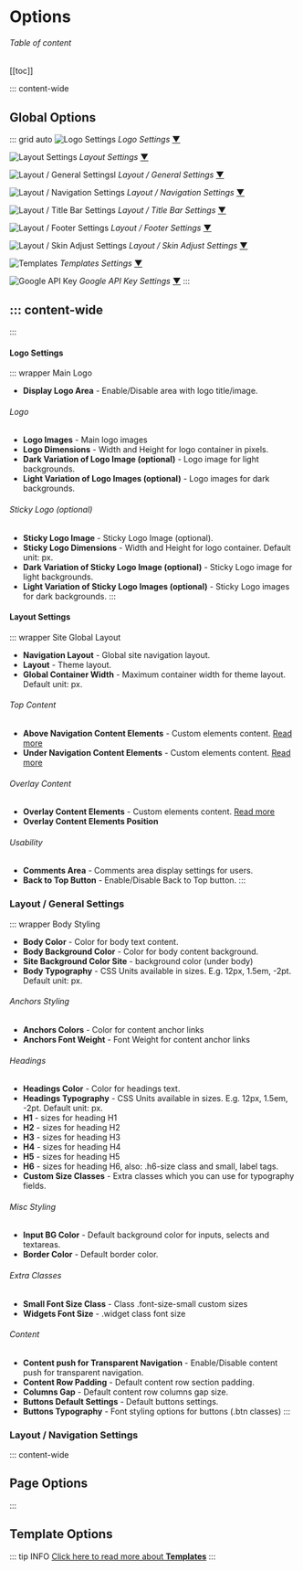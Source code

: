 # Options

###### Table of content
[[toc]]

::: content-wide
## Global Options
::: grid auto
![Logo Settings](/omnis-docs/images/options/logo.jpg)
*Logo Settings*
[▼](#logo-settings)

![Layout Settings](/omnis-docs/images/options/layout.jpg)
*Layout Settings*
[▼](#layout-settings)

![Layout / General Settingsl](/omnis-docs/images/options/layout-general.jpg)
*Layout / General Settings*
[▼](#layout-settings)

![Layout / Navigation Settings](/omnis-docs/images/options/layout-navigation.jpg)
*Layout / Navigation Settings*
[▼](#layout-settings)

![Layout / Title Bar Settings](/omnis-docs/images/options/layout-title_bar.jpg)
*Layout / Title Bar Settings*
[▼](#layout-settings)

![Layout / Footer Settings](/omnis-docs/images/options/layout-footer.jpg)
*Layout / Footer Settings*
[▼](#layout-settings)

![Layout / Skin Adjust Settings](/omnis-docs/images/options/layout-skin_adjust.jpg)
*Layout / Skin Adjust Settings*
[▼](#layout-settings)

![Templates](/omnis-docs/images/options/templates.jpg)
*Templates Settings*
[▼](#layout-settings)

![Google API Key](/omnis-docs/images/options/google_api_key.jpg)
*Google API Key Settings*
[▼](#layout-settings)
:::

::: content-wide
---
:::

#### Logo Settings
::: wrapper Main Logo
- **Display Logo Area** - Enable/Disable area with logo title/image.  
###### Logo
- **Logo Images** - Main logo images  
- **Logo Dimensions** - Width and Height for logo container in pixels.  
- **Dark Variation of Logo Image (optional)** - Logo image for light backgrounds.  
- **Light Variation of Logo Images (optional)** - Logo images for dark backgrounds.
###### Sticky Logo (optional)
- **Sticky Logo Image** - Sticky Logo Image (optional).  
- **Sticky Logo Dimensions** - Width and Height for logo container. Default unit: px.  
- **Dark Variation of Sticky Logo Image (optional)** - Sticky Logo image for light backgrounds.  
- **Light Variation of Sticky Logo Images (optional)** - Sticky Logo images for dark backgrounds.
:::

#### Layout Settings
::: wrapper Site Global Layout
- **Navigation Layout** - Global site navigation layout.  
- **Layout** - Theme layout.  
- **Global Container Width** - Maximum container width for theme layout. Default unit: px.
###### Top Content
- **Above Navigation Content Elements** - Custom elements content. [Read more](#)  
- **Under Navigation Content Elements** - Custom elements content. [Read more](#)
###### Overlay Content
- **Overlay Content Elements** - Custom elements content. [Read more](#)
- **Overlay Content Elements Position**
###### Usability
- **Comments Area** - Comments area display settings for users.
- **Back to Top Button** - Enable/Disable Back to Top button.
:::

### Layout / General Settings
::: wrapper Body Styling
- **Body Color** - Color for body text content.
- **Body Background Color** - Color for body content background.
- **Site Background Color Site** - background color (under body)
- **Body Typography** - CSS Units available in sizes. E.g. 12px, 1.5em, -2pt. Default unit: px.
###### Anchors Styling
- **Anchors Colors** - Color for content anchor links
- **Anchors Font Weight** - Font Weight for content anchor links
###### Headings
- **Headings Color** - Color for headings text.
- **Headings Typography** - CSS Units available in sizes. E.g. 12px, 1.5em, -2pt. Default unit: px.
- **H1** - sizes for heading H1
- **H2** - sizes for heading H2
- **H3** - sizes for heading H3
- **H4** - sizes for heading H4
- **H5** - sizes for heading H5
- **H6** - sizes for heading H6, also: .h6-size class and small, label tags.
- **Custom Size Classes** - Extra classes which you can use for typography fields.
###### Misc Styling
- **Input BG Color** - Default background color for inputs, selects and textareas.
- **Border Color** - Default border color.
###### Extra Classes
- **Small Font Size Class** - Class .font-size-small custom sizes
- **Widgets Font Size** - .widget class font size
###### Content
- **Content push for Transparent Navigation** - Enable/Disable content push for transparent navigation.
- **Content Row Padding** - Default content row section padding.
- **Columns Gap** - Default content row columns gap size.
- **Buttons Default Settings** - Default buttons settings.
- **Buttons Typography** - Font styling options for buttons (.btn classes)
:::

### Layout / Navigation Settings

::: content-wide
## Page Options
:::

## Template Options
::: tip INFO
[Click here to read more about **Templates**](#)
:::

